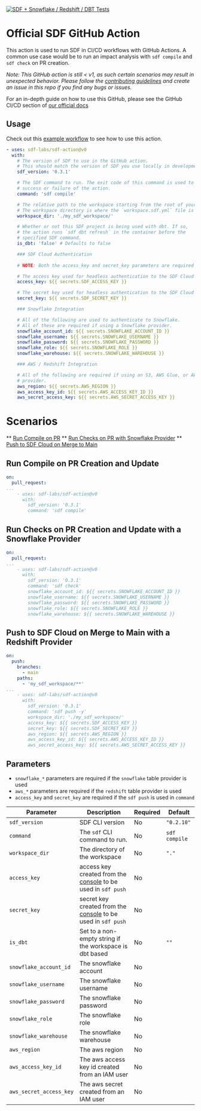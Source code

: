 [![SDF + Snowflake / Redshift / DBT Tests](https://github.com/sdf-labs/sdf-action/actions/workflows/examples.yml/badge.svg)](https://github.com/sdf-labs/sdf-action/actions/workflows/examples.yml)


# Official SDF GitHub Action

This action is used to run SDF in CI/CD workflows with GitHub Actions. A common use case would be to run an impact analysis with `sdf compile` and `sdf check` on PR creation. 

*Note: This GitHub action is still < v1, as such certain scenarios may result in unexpected behavior. Please follow the [contributing guidelines](./CONTRIBUTING.md) and create an issue in this repo if you find any bugs or issues.*

For an in-depth guide on how to use this GitHub, please see the GitHub CI/CD section of [our official docs](https://docs.sdf.com/integrations/cicd/ci_cd)

## Usage
Check out this [example workflow](./.github/workflows/examples.yml) to see how to use this action.

<!-- start usage -->
```yaml
- uses: sdf-labs/sdf-action@v0
  with:
    # The version of SDF to use in the GitHub action.
    # This should match the version of SDF you use locally in development.
    sdf_version: '0.3.1'

    # The SDF command to run. The exit code of this command is used to determine
    # success or failure of the action.
    command: 'sdf compile'

    # The relative path to the workspace starting from the root of your repository.
    # The workspace directory is where the `workspace.sdf.yml` file is located.
    workspace_dir: './my_sdf_workspace/'

    # Whether or not this SDF project is being used with dbt. If so, 
    # the action runs `sdf dbt refresh` in the container before the 
    # specified SDF command.
    is_dbt: 'false' # Defaults to false

    ### SDF Cloud Authentication
   
    # NOTE: Both the access_key and secret_key parameters are required for accessing the SDF 

    # The access key used for headless authentication to the SDF Cloud
    access_key: ${{ secrets.SDF_ACCESS_KEY }}

    # The secret key used for headless authentication to the SDF Cloud
    secret_key: ${{ secrets.SDF_SECRET_KEY }}

    ### Snowflake Integration

    # All of the following are used to authenticate to Snowflake.
    # All of these are required if using a Snowflake provider.
    snowflake_account_id: ${{ secrets.SNOWFLAKE_ACCOUNT_ID }}
    snowflake_username: ${{ secrets.SNOWFLAKE_USERNAME }}
    snowflake_password: ${{ secrets.SNOWFLAKE_PASSWORD }}
    snowflake_role: ${{ secrets.SNOWFLAKE_ROLE }}
    snowflake_warehouse: ${{ secrets.SNOWFLAKE_WAREHOUSE }}

    ### AWS / Redshift Integration

    # All of the following are required if using an S3, AWS Glue, or AWS Redshift
    # provider.
    aws_region: ${{ secrets.AWS_REGION }}
    aws_access_key_id: ${{ secrets.AWS_ACCESS_KEY_ID }}
    aws_secret_access_key: ${{ secrets.AWS_SECRET_ACCESS_KEY }}
```
<!-- end usage -->

# Scenarios

** [Run Compile on PR](#run-compile-on-pr-creation-and-update)
** [Run Checks on PR with Snowflake Provider](#run-compile-on-pr-creation-and-update-with-a-snowflake-provider)
** [Push to SDF Cloud on Merge to Main](#push-to-sdf-cloud-on-merge-to-main-with-a-redshift-provider)


## Run Compile on PR Creation and Update

```yaml
on:
  pull_request:
...
    - uses: sdf-labs/sdf-action@v0
      with:
        sdf_version: '0.3.1'
        command: 'sdf compile'
```

## Run Checks on PR Creation and Update with a Snowflake Provider

```yaml
on:
  pull_request:
...
    - uses: sdf-labs/sdf-action@v0
      with:
        sdf_version: '0.3.1'
        command: 'sdf check'
        snowflake_account_id: ${{ secrets.SNOWFLAKE_ACCOUNT_ID }}
        snowflake_username: ${{ secrets.SNOWFLAKE_USERNAME }}
        snowflake_password: ${{ secrets.SNOWFLAKE_PASSWORD }}
        snowflake_role: ${{ secrets.SNOWFLAKE_ROLE }}
        snowflake_warehouse: ${{ secrets.SNOWFLAKE_WAREHOUSE }}
```

## Push to SDF Cloud on Merge to Main with a Redshift Provider

```yaml
on: 
  push:
    branches:
      - main
    paths:
      - 'my_sdf_workspace/**'
...
    - uses: sdf-labs/sdf-action@v0
      with:
        sdf_version: '0.3.1'
        command: 'sdf push -y'
        workspace_dir: './my_sdf_workspace/'
        access_key: ${{ secrets.SDF_ACCESS_KEY }}
        secret_key: ${{ secrets.SDF_SECRET_KEY }}
        aws_region: ${{ secrets.AWS_REGION }}
        aws_access_key_id: ${{ secrets.AWS_ACCESS_KEY_ID }}
        aws_secret_access_key: ${{ secrets.AWS_SECRET_ACCESS_KEY }}
```

## Parameters

* `snowflake_*` parameters are required if the `snowflake` table provider is used
* `aws_*` parameters are required if the `redshift` table provider is used
* `access_key` and `secret_key` are required if the `sdf push` is used in `command`

| Parameter | Description | Required | Default |
| --- | --- | --- | --- |
| `sdf_version` | SDF CLI version | No | `"0.2.10"`
| `command` | The `sdf` CLI command to run. | No | `sdf compile`
| `workspace_dir` | The directory of the workspace  | No | `"."` |
| `access_key` | access key created from the [console](https://console.sdf.com/catalog/settings/general) to be used in `sdf push`  | No | |
| `secret_key` | secret key created from the [console](https://console.sdf.com/catalog/settings/general) to be used in `sdf push` | No | |
| `is_dbt` | Set to a non-empty string if the workspace is dbt based | No | `""` | |
| `snowflake_account_id` | The snowflake account | No | | 
| `snowflake_username` | The snowflake username | No | |
| `snowflake_password` | The snowflake password | No | |
| `snowflake_role` | The snowflake role | No | |
| `snowflake_warehouse` | The snowflake warehouse | No | |
| `aws_region` | The aws region | No | |
| `aws_access_key_id` | The aws access key id created from an IAM user | No | |
| `aws_secret_access_key` | The aws secret created from an IAM user | No | |
